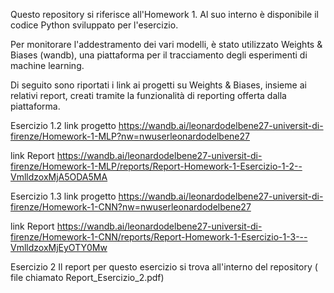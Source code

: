 Questo repository si riferisce all'Homework 1. Al suo interno è disponibile il codice Python sviluppato per l'esercizio.

Per monitorare l'addestramento dei vari modelli, è stato utilizzato Weights & Biases (wandb), una piattaforma per il tracciamento degli esperimenti di machine learning.

Di seguito sono riportati i link ai progetti su Weights & Biases, insieme ai relativi report, creati tramite la funzionalità di reporting offerta dalla piattaforma.

Esercizio 1.2
link progetto
https://wandb.ai/leonardodelbene27-universit-di-firenze/Homework-1-MLP?nw=nwuserleonardodelbene27

link Report
https://wandb.ai/leonardodelbene27-universit-di-firenze/Homework-1-MLP/reports/Report-Homework-1-Esercizio-1-2--VmlldzoxMjA5ODA5MA

Esercizio 1.3
link progetto 
https://wandb.ai/leonardodelbene27-universit-di-firenze/Homework-1-CNN?nw=nwuserleonardodelbene27

link Report
https://wandb.ai/leonardodelbene27-universit-di-firenze/Homework-1-CNN/reports/Report-Homework-1-Esercizio-1-3---VmlldzoxMjEyOTY0Mw

Esercizio 2
Il report per questo esercizio si trova all'interno del repository ( file chiamato Report_Esercizio_2.pdf)

